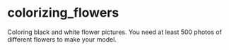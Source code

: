 # colorizing_flowers
Coloring black and white flower pictures.
You need at least 500 photos of different flowers to make your model.
